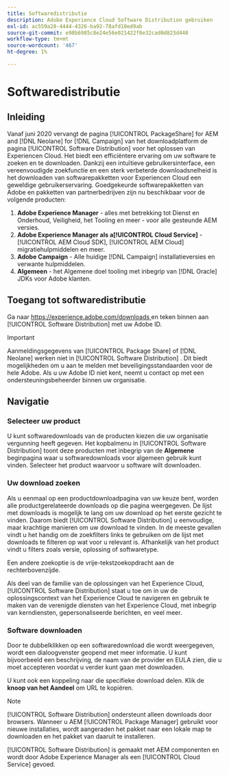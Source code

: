```yaml
---
title: Softwaredistributie
description: Adobe Experience Cloud Software Distribution gebruiken
exl-id: ac559a28-4444-4326-ba92-78afd10ed9ab
source-git-commit: e98b6985c8e24e56e021422f8e32cad0d823d440
workflow-type: tm+mt
source-wordcount: '467'
ht-degree: 1%

---
```


# Softwaredistributie

## Inleiding

Vanaf juni 2020 vervangt de pagina [!UICONTROL PackageShare] for AEM and [!DNL Neolane] for [!DNL Campaign] van het downloadplatform de pagina [!UICONTROL Software Distribution] voor het oplossen van Experiencen Cloud. Het biedt een efficiëntere ervaring om uw software te zoeken en te downloaden. Dankzij een intuïtieve gebruikersinterface, een vereenvoudigde zoekfunctie en een sterk verbeterde downloadsnelheid is het downloaden van softwarepakketten voor Experiencen Cloud een geweldige gebruikerservaring. Goedgekeurde softwarepakketten van Adobe en pakketten van partnerbedrijven zijn nu beschikbaar voor de volgende producten:

1. **Adobe Experience Manager** - alles met betrekking tot Dienst en Onderhoud, Veiligheid, het Tooling en meer - voor alle gesteunde AEM versies.
1. **Adobe Experience Manager als a[!UICONTROL Cloud Service]** - [!UICONTROL AEM Cloud SDK], [!UICONTROL AEM Cloud] migratiehulpmiddelen en meer.
1. **Adobe Campaign** - Alle huidige [!DNL Campaign] installatieversies en verwante hulpmiddelen.
1. **Algemeen** - het Algemene doel tooling met inbegrip van [!DNL Oracle] JDKs voor Adobe klanten.

## Toegang tot softwaredistributie

Ga naar [ https://experience.adobe.com/downloads ](https://experience.adobe.com/downloads) en teken binnen aan [!UICONTROL Software Distribution] met uw Adobe ID.

>[!IMPORTANT]
>
>Aanmeldingsgegevens van [!UICONTROL Package Share] of [!DNL Neolane] werken niet in [!UICONTROL Software Distribution] . Dit biedt mogelijkheden om u aan te melden met beveiligingsstandaarden voor de hele Adobe. Als u uw Adobe ID niet kent, neemt u contact op met een ondersteuningsbeheerder binnen uw organisatie.

## Navigatie

### Selecteer uw product

U kunt softwaredownloads van de producten kiezen die uw organisatie vergunning heeft gegeven. Het kopbalmenu in [!UICONTROL Software Distribution] toont deze producten met inbegrip van de **Algemene** beginpagina waar u softwaredownloads voor algemeen gebruik kunt vinden. Selecteer het product waarvoor u software wilt downloaden.

### Uw download zoeken

Als u eenmaal op een productdownloadpagina van uw keuze bent, worden alle productgerelateerde downloads op die pagina weergegeven. De lijst met downloads is mogelijk te lang om uw download op het eerste gezicht te vinden. Daarom biedt [!UICONTROL Software Distribution] u eenvoudige, maar krachtige manieren om uw download te vinden. In de meeste gevallen vindt u het handig om de zoekfilters links te gebruiken om de lijst met downloads te filteren op wat voor u relevant is. Afhankelijk van het product vindt u filters zoals versie, oplossing of softwaretype.

Een andere zoekoptie is de vrije-tekstzoekopdracht aan de rechterbovenzijde.

Als deel van de familie van de oplossingen van het Experience Cloud, [!UICONTROL Software Distribution] staat u toe om in uw de oplossingscontext van het Experience Cloud te navigeren en gebruik te maken van de verenigde diensten van het Experience Cloud, met inbegrip van kerndiensten, gepersonaliseerde berichten, en veel meer.

### Software downloaden

Door te dubbelklikken op een softwaredownload die wordt weergegeven, wordt een dialoogvenster geopend met meer informatie. U kunt bijvoorbeeld een beschrijving, de naam van de provider en EULA zien, die u moet accepteren voordat u verder kunt gaan met downloaden.

U kunt ook een koppeling naar die specifieke download delen. Klik de **knoop van het Aandeel** om URL te kopiëren.

>[!NOTE]
>
>[!UICONTROL Software Distribution] ondersteunt alleen downloads door browsers. Wanneer u AEM [!UICONTROL Package Manager] gebruikt voor nieuwe installaties, wordt aangeraden het pakket naar een lokale map te downloaden en het pakket van daaruit te installeren.

[!UICONTROL Software Distribution] is gemaakt met AEM componenten en wordt door Adobe Experience Manager als een [!UICONTROL Cloud Service] gevoed.
